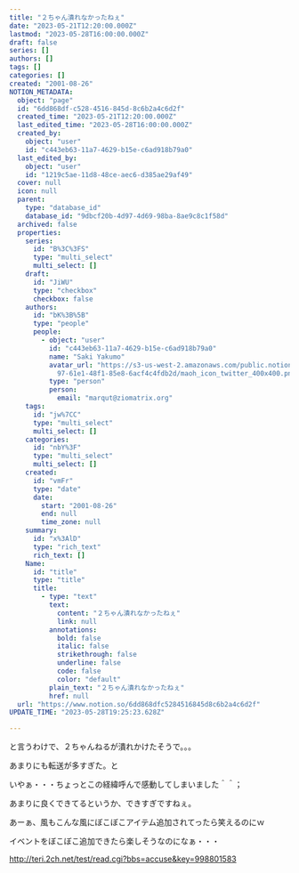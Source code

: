 ```yaml
---
title: "２ちゃん潰れなかったねぇ"
date: "2023-05-21T12:20:00.000Z"
lastmod: "2023-05-28T16:00:00.000Z"
draft: false
series: []
authors: []
tags: []
categories: []
created: "2001-08-26"
NOTION_METADATA:
  object: "page"
  id: "6dd868df-c528-4516-845d-8c6b2a4c6d2f"
  created_time: "2023-05-21T12:20:00.000Z"
  last_edited_time: "2023-05-28T16:00:00.000Z"
  created_by:
    object: "user"
    id: "c443eb63-11a7-4629-b15e-c6ad918b79a0"
  last_edited_by:
    object: "user"
    id: "1219c5ae-11d8-48ce-aec6-d385ae29af49"
  cover: null
  icon: null
  parent:
    type: "database_id"
    database_id: "9dbcf20b-4d97-4d69-98ba-8ae9c8c1f58d"
  archived: false
  properties:
    series:
      id: "B%3C%3FS"
      type: "multi_select"
      multi_select: []
    draft:
      id: "JiWU"
      type: "checkbox"
      checkbox: false
    authors:
      id: "bK%3B%5B"
      type: "people"
      people:
        - object: "user"
          id: "c443eb63-11a7-4629-b15e-c6ad918b79a0"
          name: "Saki Yakumo"
          avatar_url: "https://s3-us-west-2.amazonaws.com/public.notion-static.com/3ad1c4\
            97-61e1-48f1-85e8-6acf4c4fdb2d/maoh_icon_twitter_400x400.png"
          type: "person"
          person:
            email: "marqut@ziomatrix.org"
    tags:
      id: "jw%7CC"
      type: "multi_select"
      multi_select: []
    categories:
      id: "nbY%3F"
      type: "multi_select"
      multi_select: []
    created:
      id: "vmFr"
      type: "date"
      date:
        start: "2001-08-26"
        end: null
        time_zone: null
    summary:
      id: "x%3AlD"
      type: "rich_text"
      rich_text: []
    Name:
      id: "title"
      type: "title"
      title:
        - type: "text"
          text:
            content: "２ちゃん潰れなかったねぇ"
            link: null
          annotations:
            bold: false
            italic: false
            strikethrough: false
            underline: false
            code: false
            color: "default"
          plain_text: "２ちゃん潰れなかったねぇ"
          href: null
  url: "https://www.notion.so/6dd868dfc5284516845d8c6b2a4c6d2f"
UPDATE_TIME: "2023-05-28T19:25:23.628Z"

---
```

<link rel="stylesheet" href="https://cdn.jsdelivr.net/npm/katex@0.16.2/dist/katex.min.css" integrity="sha384-bYdxxUwYipFNohQlHt0bjN/LCpueqWz13HufFEV1SUatKs1cm4L6fFgCi1jT643X" crossorigin="anonymous">


と言うわけで、２ちゃんねるが潰れかけたそうで。。。


あまりにも転送が多すぎた。と


いやぁ・・・ちょっとこの経緯呼んで感動してしまいました＾＾；


あまりに良くできてるというか、できすぎですねぇ。


あーぁ、風もこんな風にぼこぼこアイテム追加されてったら笑えるのにｗ


イベントをぼこぼこ追加できたら楽しそうなのになぁ・・・


http://teri.2ch.net/test/read.cgi?bbs=accuse&key=998801583

